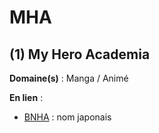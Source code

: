 # MHA

## (1) My Hero Academia

**Domaine(s)** : Manga / Animé

**En lien** :

+ [BNHA](../B/bnha.md) : nom japonais
